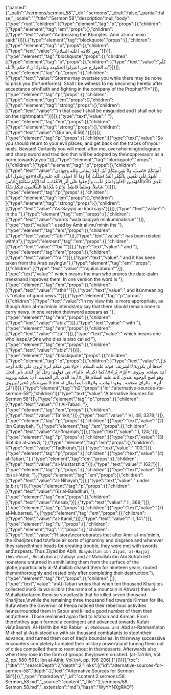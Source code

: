 {"parsed":{"_path":"/sermons/sermon_58","_dir":"sermons","_draft":false,"_partial":false,"_locale":"","title":"Sermon 58","description":null,"body":{"type":"root","children":[{"type":"element","tag":"p","props":{},"children":[{"type":"element","tag":"em","props":{},"children":[{"type":"text","value":"Addressing the Kharijites, Amir al-mu'minin said:"}]}]},{"type":"element","tag":"blockquote","props":{},"children":[{"type":"element","tag":"p","props":{},"children":[{"type":"text","value":"ومن كلامه (عليه السلام)"}]}]},{"type":"element","tag":"blockquote","props":{},"children":[{"type":"element","tag":"p","props":{},"children":[{"type":"text","value":"كلّم به الخوارج حين اعتزلوا الحكومة وتنادوا: أن لا حكم إلاّ لله"}]}]},{"type":"element","tag":"p","props":{},"children":[{"type":"text","value":"Storms may overtake you while there may be none to prick you (for\nreforms). Shall I be witness to my becoming heretic after acceptance of\nFaith and fighting in the company of the Prophet*?!*"}]},{"type":"element","tag":"p","props":{},"children":[{"type":"element","tag":"em","props":{},"children":[{"type":"element","tag":"strong","props":{},"children":[{"type":"text","value":"\"In that case I shall be misguided and I shall not be on the right\npath.\""}]}]},{"type":"text","value":" "},{"type":"element","tag":"em","props":{},"children":[{"type":"element","tag":"strong","props":{},"children":[{"type":"text","value":"(Qur'an, 6:56)."}]}]}]},{"type":"element","tag":"p","props":{},"children":[{"type":"text","value":"So you should return to your evil places, and get back on the traces of\nyour heels. Beware! Certainly you will meet, after me, overwhelming\ndisgrace and sharp sword and tradition that will be adopted by the\noppressors as a norm towards\nyou."}]},{"type":"element","tag":"blockquote","props":{},"children":[{"type":"element","tag":"p","props":{},"children":[{"type":"text","value":"أَصَابَكُمْ حَاصِبٌ، وَلاَ بَقِيَ مِنْكُمْ آبرٌ، أَبَعْدَ إِيمَاني بِاللهِ وَجِهَادِي مَعَ رَسُولِ اللهِ\n(صلى الله عليه وآله) أَشْهَدُ عَلَى نَفْسِي بِالْكُفْرِ !لَقَدْ )ضَلَلْتُ إِذاً وَمَا أَنَا مِنَ\nالْمُهْتَدِينَ !(فَأُوبُوا شَرَّ مَآب، وَارْجِعُوا عَلَى أَثَرِ الاْعْقَابِ، أَمَا إِنَّكُمْ سَتَلْقَوْنَ\nبَعْدِي ذُلاًّ شَامِلاً، وَسَيْفاً قَاطِعاً، وَأَثَرَةً يَتَّخِذُهَا الظَّالِمونَ فِيكُمْ سُنَّةً."}]}]},{"type":"element","tag":"p","props":{},"children":[{"type":"element","tag":"em","props":{},"children":[{"type":"element","tag":"strong","props":{},"children":[{"type":"text","value":"As-Sayyid ar-Radi says"}]}]},{"type":"text","value":"**:** In the "},{"type":"element","tag":"em","props":{},"children":[{"type":"text","value":"words \"wala baqiyah minkum\nabirun\""}]},{"type":"text","value":" used by Amir al-mu'minin the "},{"type":"element","tag":"em","props":{},"children":[{"type":"text","value":"\"abir\""}]},{"type":"text","value":" has been related with\n"},{"type":"element","tag":"em","props":{},"children":[{"type":"text","value":"\"ba'\""}]},{"type":"text","value":" and "},{"type":"element","tag":"em","props":{},"children":[{"type":"text","value":"\"ra'\""}]},{"type":"text","value":" and it has been taken from the Arab saying\n"},{"type":"element","tag":"em","props":{},"children":[{"type":"text","value":"\"rajulun abirun\""}]},{"type":"text","value":" which means the man who prunes the date-palm trees\nand improves them. In one version the word is "},{"type":"element","tag":"em","props":{},"children":[{"type":"text","value":"\"athir\""}]},{"type":"text","value":" and its\nmeaning is \"relator of good news.\""}]},{"type":"element","tag":"p","props":{},"children":[{"type":"text","value":"In my view this is more appropriate, as though Amir al-mu'minin intends\nto say that there should remain none to carry news. In one version the\nword appears as "},{"type":"element","tag":"em","props":{},"children":[{"type":"text","value":"\"abiz\""}]},{"type":"text","value":" with "},{"type":"element","tag":"em","props":{},"children":[{"type":"text","value":"\"za'\""}]},{"type":"text","value":" which means one who leaps.\nOne who dies is also called "},{"type":"element","tag":"em","props":{},"children":[{"type":"text","value":"\"abiz\"."}]}]},{"type":"element","tag":"blockquote","props":{},"children":[{"type":"element","tag":"p","props":{},"children":[{"type":"text","value":"قال الشريف: قوله عليه السلام : «ولا بقي منكم آبر» يُروى على ثلاثة أوجه:\nأحدها أن يكون كما ذكرناه، بالراء، من قولهم: رجلٌ آبِرٌ: للذي يأبر النخل،\nأي: يصلحه. ويروى: «آثِرٌ»، يُراد به: الذي يأثر الحديث، أي: يحكيه ويرويه،\nوهو أصح الوجوه عندي، كأنه عليه السلام قال: لا بقي منكم مُخبر! ويروى:\n«آبِز» ـ بالزاي معجمة ـ وهو: الواثب، والهالك أيضاً يقال له: آبزٌ"}]}]},{"type":"element","tag":"h2","props":{"id":"alternative-sources-for-sermon-58"},"children":[{"type":"text","value":"Alternative Sources for Sermon 58"}]},{"type":"element","tag":"p","props":{},"children":[{"type":"text","value":"(1) Al-Tabari, "},{"type":"element","tag":"em","props":{},"children":[{"type":"text","value":"Ta'rikh,"}]},{"type":"text","value":" VI, 48, 3378;"}]},{"type":"element","tag":"p","props":{},"children":[{"type":"text","value":"(2) Ibn Qutaybah, "},{"type":"element","tag":"em","props":{},"children":[{"type":"text","value":"al-'Imamah,"}]},{"type":"text","value":" I, 124;"}]},{"type":"element","tag":"p","props":{},"children":[{"type":"text","value":"(3) Sibt ibn al-Jawzi, "},{"type":"element","tag":"em","props":{},"children":[{"type":"text","value":"Tadhkirah,"}]},{"type":"text","value":" 100;"}]},{"type":"element","tag":"p","props":{},"children":[{"type":"text","value":"(4) al-Tabari, "},{"type":"element","tag":"em","props":{},"children":[{"type":"text","value":"al-Mustarshid,"}]},{"type":"text","value":" 162;"}]},{"type":"element","tag":"p","props":{},"children":[{"type":"text","value":"(5) Ibn al-'Athir, "},{"type":"element","tag":"em","props":{},"children":[{"type":"text","value":"al-Nihayah,"}]},{"type":"text","value":" under (a.b.r);"}]},{"type":"element","tag":"p","props":{},"children":[{"type":"text","value":"(6) al-Baladhuri, "},{"type":"element","tag":"em","props":{},"children":[{"type":"text","value":"Ansab,"}]},{"type":"text","value":" II, 369;"}]},{"type":"element","tag":"p","props":{},"children":[{"type":"text","value":"(7) al-Mubarrad, "},{"type":"element","tag":"em","props":{},"children":[{"type":"text","value":"al-Kamil,"}]},{"type":"text","value":" II, 141."}]},{"type":"element","tag":"ul","props":{},"children":[{"type":"element","tag":"li","props":{},"children":[{"type":"text","value":"History\ncorroborates that after Amir al-mu'minin, the Kharijites had to\nface all sorts of ignominy and disgrace and wherever they raised\ntheir heads for creating trouble, they were met with swords and\nspears. Thus Ziyad ibn Abih, `Ubaydullah ibn Ziyad, al-Hajjaj ibn\nYusuf, Mus`ab ibn az-Zubayr and al-Muhallab ibn Abi Sufrah left no\nstone unturned in annihilating them from the surface of the globe,\nparticularly al-Muhallab chased them for nineteen years, routed them\nthoroughly and rested only after completing their destruction."},{"type":"element","tag":"br","props":{},"children":[]},{"type":"text","value":"\nAt-Tabari writes that when ten thousand Kharijites collected in\nSilla wa sillibra (the name of a mountain in Ahwaz) then al-Muhallab\nfaced them so steadfastly that he killed seven thousand Kharijites,\nwhile the remaining three thousand fled towards Kirman for life. But\nwhen the Governor of Persia noticed their rebellious activities he\nsurrounded them in Sabur and killed a good number of them then and\nthere. Those remained again fled to Isfahan and Kirman. From there\nthey again formed a contingent and advanced towards Kufah via\nBasrah. Al-Harith ibn Abi Rabi`ah al-Makhzumi and `Abd ar-Rahman\nibn Mikhnaf al-Azdi stood up with six thousand combatants to stop\ntheir advance, and turned them out of Iraq's boundaries. In this\nway successive encounters completely trampled their military power\nand turning them out of cities compelled them to roam about in the\ndeserts. Afterwards also, when they rose in the form of groups they\nwere crushed. (at-Ta'rikh, Vol. 2, pp. 580-591); Ibn al-Athir, Vol.\n4, pp. 196-206).]"}]}]}],"toc":{"title":"","searchDepth":2,"depth":2,"links":[{"id":"alternative-sources-for-sermon-58","depth":2,"text":"Alternative Sources for Sermon 58"}]}},"_type":"markdown","_id":"content:2.sermons:58. Sermon_58.md","_source":"content","_file":"2.sermons/58. Sermon_58.md","_extension":"md"},"hash":"WyYYNXgRKO"}